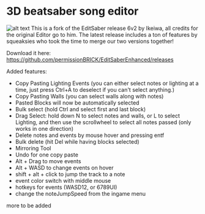 # 3D beatsaber song editor
![alt text](https://github.com/Ikeiwa/3D-beatsaber-song-editor/blob/master/logo.png?raw=true)
This is a fork of the EditSaber release 6v2 by Ikeiwa, all credits for the original Editor go to him.
The latest release includes a ton of features by squeaksies who took the time to merge our two versions together!

Download it here: https://github.com/permissionBRICK/EditSaberEnhanced/releases

Added features:
- Copy Pasting Lighting Events (you can either select notes or lighting at a time, just press Ctrl+A to deselect if you can't select anything.)
- Copy Pasting Walls (you can select walls along with notes)
- Pasted Blocks will now be automatically selected
- Bulk select (hold Ctrl and select first and last block)
- Drag Select: hold down N to select notes and walls, or L to select Lighting, and then use the scrollwheel to select all notes passed (only works in one direction)
- Delete notes and events by mouse hover and pressing entf
- Bulk delete (hit Del while having blocks selected)
- Mirroring Tool
- Undo for one copy paste
- Alt + Drag to move events
- Alt + WASD to change events on hover
- shift + alt + click to jump the track to a note
- event color switch with middle mouse
- hotkeys for events (WASD12, or 6789UI)
- change the noteJumpSpeed from the ingame menu

more to be added 
